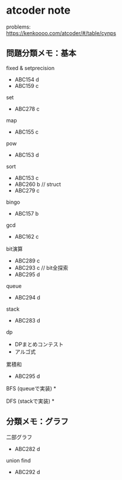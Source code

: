 # atcoder note

problems:  
https://kenkoooo.com/atcoder/#/table/cynps

## 問題分類メモ：基本

fixed & setprecision
* ABC154 d
* ABC159 c

set
* ABC278 c

map
* ABC155 c

pow
* ABC153 d

sort
* ABC153 c
* ABC260 b // struct
* ABC279 c

bingo
* ABC157 b

gcd
* ABC162 c

bit演算
* ABC289 c
* ABC293 c // bit全探索
* ABC295 d

queue
* ABC294 d

stack
* ABC283 d

dp
* DPまとめコンテスト
* アルゴ式

累積和
* ABC295 d

BFS (queueで実装)
* 

DFS (stackで実装)
* 

## 分類メモ：グラフ

二部グラフ
* ABC282 d

union find
* ABC292 d
